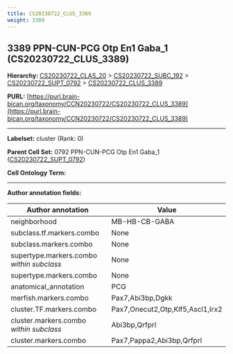 ```yaml
---
title: CS20230722_CLUS_3389
weight: 3389
---
```

## 3389 PPN-CUN-PCG Otp En1 Gaba_1 (CS20230722_CLUS_3389)
<b>Hierarchy: </b>
[CS20230722_CLAS_20](../CS20230722_CLAS_20) >
[CS20230722_SUBC_192](../CS20230722_SUBC_192) >
[CS20230722_SUPT_0792](../CS20230722_SUPT_0792) >
[CS20230722_CLUS_3389](../CS20230722_CLUS_3389)

**PURL:** [https://purl.brain-bican.org/taxonomy/CCN20230722/CS20230722_CLUS_3389](https://purl.brain-bican.org/taxonomy/CCN20230722/CS20230722_CLUS_3389)

---


**Labelset:** cluster (Rank: 0)

**Parent Cell Set:** 0792 PPN-CUN-PCG Otp En1 Gaba_1 ([CS20230722_SUPT_0792](../CS20230722_SUPT_0792))



**Cell Ontology Term:** 

[MARKER GENES.]: #


---

[TRANSFERRED ANNOTATIONS.]: #


[AUTHOR ANNOTATION FIELDS.]: #


**Author annotation fields:**

| Author annotation | Value |
|-------------------|-------|
|neighborhood|MB-HB-CB-GABA|
|subclass.tf.markers.combo|None|
|subclass.markers.combo|None|
|supertype.markers.combo _within subclass_|None|
|supertype.markers.combo|None|
|anatomical_annotation|PCG|
|merfish.markers.combo|Pax7,Abi3bp,Dgkk|
|cluster.TF.markers.combo|Pax7,Onecut2,Otp,Klf5,Ascl1,Irx2|
|cluster.markers.combo _within subclass_|Abi3bp,Qrfprl|
|cluster.markers.combo|Pax7,Pappa2,Abi3bp,Qrfprl|
